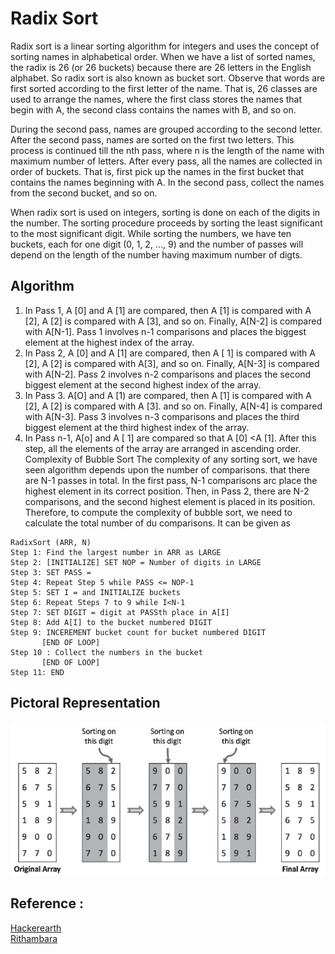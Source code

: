 # Radix Sort
Radix sort is a linear sorting algorithm for integers and uses the concept of sorting names in
alphabetical order. When we have a list of sorted names, the radix is 26 (or 26 buckets) because
there are 26 letters in the English alphabet. So radix sort is also known as bucket sort. Observe
that words are first sorted according to the first letter of the name. That is, 26 classes are used
to arrange the names, where the first class stores the names that begin with A, the second class
contains the names with B, and so on.

During the second pass, names are grouped according to the second letter. After the second
pass, names are sorted on the first two letters. This process is continued till the nth pass, where n
is the length of the name with maximum number of letters.
After every pass, all the names are collected in order of buckets. That is, first pick up the names
in the first bucket that contains the names beginning with A. In the second pass, collect the names
from the second bucket, and so on.

When radix sort is used on integers, sorting is done on each of the digits in the number. The
sorting procedure proceeds by sorting the least significant to the most significant digit. While
sorting the numbers, we have ten buckets, each for one digit (0, 1, 2, …, 9) and the number of
passes will depend on the length of the number having maximum number of digts.


## Algorithm
1. In Pass 1, A [0] and A [1] are compared, then A [1] is compared with A [2], A [2] is compared with A [3], and so on. Finally, A[N-2] is compared with A[N-1]. Pass 1 involves n-1 comparisons and places the biggest element at the highest index of the array.
2. In Pass 2, A [0] and A [1] are compared, then A [ 1] is compared with A [2], A [2] is compared with A[3], and so on. Finally, A[N-3] is compared with A[N-2]. Pass 2 involves n-2 comparisons and places the second biggest element at the second highest index of the array.
3. In Pass 3. A[O] and A [1) are compared, then A [1] is compared with A [2], A [2] is compared with A [3]. and so on. Finally, A[N-4] is compared with A[N-3]. Pass 3 involves n-3 comparisons and places the third biggest element at the third highest index of the array. 
4. In Pass n-1, A[o] and A [ 1] are compared so that A [0] <A [1]. After this step, all the elements of the array are arranged in ascending order.
Complexity of Bubble Sort
The complexity of any sorting sort, we have seen algorithm depends upon the number of comparisons. that there are N-1 passes in total. In the first pass, N-1 comparisons arc place the highest element in its correct position. Then, in Pass 2, there are N-2 comparisons, and the second highest element is placed in its position. Therefore, to compute the complexity of bubble sort, we need to calculate the total number of du comparisons. It can be given as 
```
RadixSort (ARR, N)
Step 1: Find the largest number in ARR as LARGE
Step 2: [INITIALIZE] SET NOP = Number of digits in LARGE
Step 3: SET PASS =
Step 4: Repeat Step 5 while PASS <= NOP-1
Step 5: SET I = and INITIALIZE buckets
Step 6: Repeat Steps 7 to 9 while I<N-1
Step 7: SET DIGIT = digit at PASSth place in A[I]
Step 8: Add A[I] to the bucket numbered DIGIT
Step 9: INCEREMENT bucket count for bucket numbered DIGIT
       [END OF LOOP]
Step 10 : Collect the numbers in the bucket
       [END OF LOOP]
Step 11: END

```

## Pictoral Representation

![Alt text](../images/radix-sort.png?raw=true "Title")

## Reference :
<a href="https://www.hackerearth.com/practice/algorithms/sorting/radix-sort/tutorial/">Hackerearth</a>
 <br>
<a href="https://www.ritambhara.in/radix-sort/ ">Rithambara</a>

